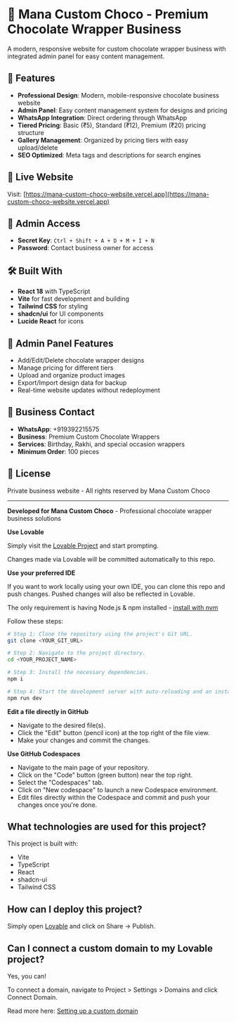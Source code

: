 # 🍫 Mana Custom Choco - Premium Chocolate Wrapper Business

A modern, responsive website for custom chocolate wrapper business with integrated admin panel for easy content management.

## 🌟 Features

- **Professional Design**: Modern, mobile-responsive chocolate business website
- **Admin Panel**: Easy content management system for designs and pricing
- **WhatsApp Integration**: Direct ordering through WhatsApp
- **Tiered Pricing**: Basic (₹5), Standard (₹12), Premium (₹20) pricing structure
- **Gallery Management**: Organized by pricing tiers with easy upload/delete
- **SEO Optimized**: Meta tags and descriptions for search engines

## 🚀 Live Website

Visit: [https://mana-custom-choco-website.vercel.app](https://mana-custom-choco-website.vercel.app)

## 🔐 Admin Access

- **Secret Key**: `Ctrl + Shift + A + D + M + I + N`
- **Password**: Contact business owner for access

## 🛠️ Built With

- **React 18** with TypeScript
- **Vite** for fast development and building
- **Tailwind CSS** for styling
- **shadcn/ui** for UI components
- **Lucide React** for icons

## 📱 Admin Panel Features

- Add/Edit/Delete chocolate wrapper designs
- Manage pricing for different tiers
- Upload and organize product images
- Export/Import design data for backup
- Real-time website updates without redeployment

## 🎯 Business Contact

- **WhatsApp**: +919392215575
- **Business**: Premium Custom Chocolate Wrappers
- **Services**: Birthday, Rakhi, and special occasion wrappers
- **Minimum Order**: 100 pieces

## 📄 License

Private business website - All rights reserved by Mana Custom Choco

---

**Developed for Mana Custom Choco** - Professional chocolate wrapper business solutions

**Use Lovable**

Simply visit the [Lovable Project](https://lovable.dev/projects/9b3da4ec-226a-4098-bfef-28504896b7a8) and start prompting.

Changes made via Lovable will be committed automatically to this repo.

**Use your preferred IDE**

If you want to work locally using your own IDE, you can clone this repo and push changes. Pushed changes will also be reflected in Lovable.

The only requirement is having Node.js & npm installed - [install with nvm](https://github.com/nvm-sh/nvm#installing-and-updating)

Follow these steps:

```sh
# Step 1: Clone the repository using the project's Git URL.
git clone <YOUR_GIT_URL>

# Step 2: Navigate to the project directory.
cd <YOUR_PROJECT_NAME>

# Step 3: Install the necessary dependencies.
npm i

# Step 4: Start the development server with auto-reloading and an instant preview.
npm run dev
```

**Edit a file directly in GitHub**

- Navigate to the desired file(s).
- Click the "Edit" button (pencil icon) at the top right of the file view.
- Make your changes and commit the changes.

**Use GitHub Codespaces**

- Navigate to the main page of your repository.
- Click on the "Code" button (green button) near the top right.
- Select the "Codespaces" tab.
- Click on "New codespace" to launch a new Codespace environment.
- Edit files directly within the Codespace and commit and push your changes once you're done.

## What technologies are used for this project?

This project is built with:

- Vite
- TypeScript
- React
- shadcn-ui
- Tailwind CSS

## How can I deploy this project?

Simply open [Lovable](https://lovable.dev/projects/9b3da4ec-226a-4098-bfef-28504896b7a8) and click on Share -> Publish.

## Can I connect a custom domain to my Lovable project?

Yes, you can!

To connect a domain, navigate to Project > Settings > Domains and click Connect Domain.

Read more here: [Setting up a custom domain](https://docs.lovable.dev/tips-tricks/custom-domain#step-by-step-guide)
